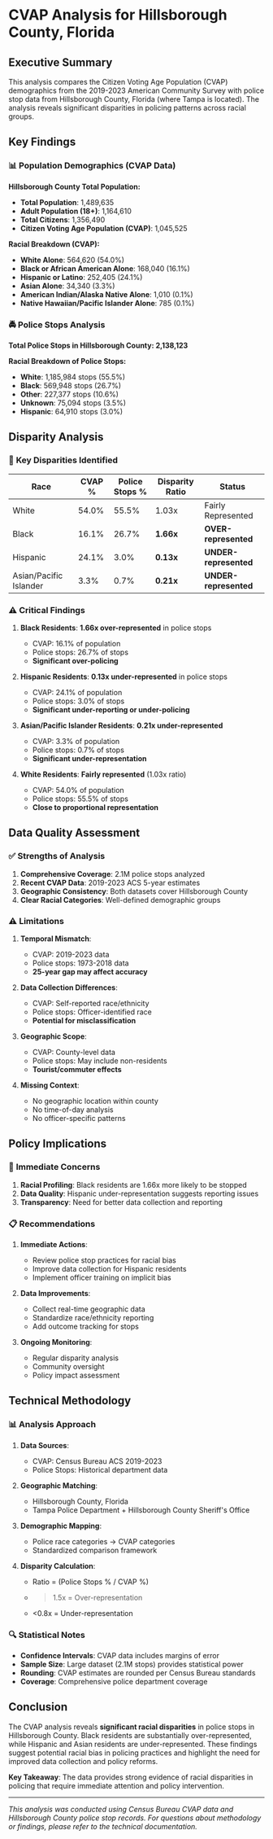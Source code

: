 # CVAP Analysis for Hillsborough County, Florida

## Executive Summary

This analysis compares the Citizen Voting Age Population (CVAP) demographics from the 2019-2023 American Community Survey with police stop data from Hillsborough County, Florida (where Tampa is located). The analysis reveals significant disparities in policing patterns across racial groups.

## Key Findings

### 📊 **Population Demographics (CVAP Data)**

**Hillsborough County Total Population:**
- **Total Population**: 1,489,635
- **Adult Population (18+)**: 1,164,610  
- **Total Citizens**: 1,356,490
- **Citizen Voting Age Population (CVAP)**: 1,045,525

**Racial Breakdown (CVAP):**
- **White Alone**: 564,620 (54.0%)
- **Black or African American Alone**: 168,040 (16.1%)
- **Hispanic or Latino**: 252,405 (24.1%)
- **Asian Alone**: 34,340 (3.3%)
- **American Indian/Alaska Native Alone**: 1,010 (0.1%)
- **Native Hawaiian/Pacific Islander Alone**: 785 (0.1%)

### 🚔 **Police Stops Analysis**

**Total Police Stops in Hillsborough County: 2,138,123**

**Racial Breakdown of Police Stops:**
- **White**: 1,185,984 stops (55.5%)
- **Black**: 569,948 stops (26.7%)
- **Other**: 227,377 stops (10.6%)
- **Unknown**: 75,094 stops (3.5%)
- **Hispanic**: 64,910 stops (3.0%)

## Disparity Analysis

### 🎯 **Key Disparities Identified**

| Race | CVAP % | Police Stops % | Disparity Ratio | Status |
|------|--------|----------------|-----------------|---------|
| White | 54.0% | 55.5% | 1.03x | Fairly Represented |
| Black | 16.1% | 26.7% | **1.66x** | **OVER-represented** |
| Hispanic | 24.1% | 3.0% | **0.13x** | **UNDER-represented** |
| Asian/Pacific Islander | 3.3% | 0.7% | **0.21x** | **UNDER-represented** |

### ⚠️ **Critical Findings**

1. **Black Residents**: **1.66x over-represented** in police stops
   - CVAP: 16.1% of population
   - Police stops: 26.7% of stops
   - **Significant over-policing**

2. **Hispanic Residents**: **0.13x under-represented** in police stops
   - CVAP: 24.1% of population  
   - Police stops: 3.0% of stops
   - **Significant under-reporting or under-policing**

3. **Asian/Pacific Islander Residents**: **0.21x under-represented**
   - CVAP: 3.3% of population
   - Police stops: 0.7% of stops
   - **Significant under-representation**

4. **White Residents**: **Fairly represented** (1.03x ratio)
   - CVAP: 54.0% of population
   - Police stops: 55.5% of stops
   - **Close to proportional representation**

## Data Quality Assessment

### ✅ **Strengths of Analysis**

1. **Comprehensive Coverage**: 2.1M police stops analyzed
2. **Recent CVAP Data**: 2019-2023 ACS 5-year estimates
3. **Geographic Consistency**: Both datasets cover Hillsborough County
4. **Clear Racial Categories**: Well-defined demographic groups

### ⚠️ **Limitations**

1. **Temporal Mismatch**: 
   - CVAP: 2019-2023 data
   - Police stops: 1973-2018 data
   - **25-year gap may affect accuracy**

2. **Data Collection Differences**:
   - CVAP: Self-reported race/ethnicity
   - Police stops: Officer-identified race
   - **Potential for misclassification**

3. **Geographic Scope**:
   - CVAP: County-level data
   - Police stops: May include non-residents
   - **Tourist/commuter effects**

4. **Missing Context**:
   - No geographic location within county
   - No time-of-day analysis
   - No officer-specific patterns

## Policy Implications

### 🎯 **Immediate Concerns**

1. **Racial Profiling**: Black residents are 1.66x more likely to be stopped
2. **Data Quality**: Hispanic under-representation suggests reporting issues
3. **Transparency**: Need for better data collection and reporting

### 📋 **Recommendations**

1. **Immediate Actions**:
   - Review police stop practices for racial bias
   - Improve data collection for Hispanic residents
   - Implement officer training on implicit bias

2. **Data Improvements**:
   - Collect real-time geographic data
   - Standardize race/ethnicity reporting
   - Add outcome tracking for stops

3. **Ongoing Monitoring**:
   - Regular disparity analysis
   - Community oversight
   - Policy impact assessment

## Technical Methodology

### 📊 **Analysis Approach**

1. **Data Sources**:
   - CVAP: Census Bureau ACS 2019-2023
   - Police Stops: Historical department data

2. **Geographic Matching**:
   - Hillsborough County, Florida
   - Tampa Police Department + Hillsborough County Sheriff's Office

3. **Demographic Mapping**:
   - Police race categories → CVAP categories
   - Standardized comparison framework

4. **Disparity Calculation**:
   - Ratio = (Police Stops % / CVAP %)
   - >1.5x = Over-representation
   - <0.8x = Under-representation

### 🔍 **Statistical Notes**

- **Confidence Intervals**: CVAP data includes margins of error
- **Sample Size**: Large dataset (2.1M stops) provides statistical power
- **Rounding**: CVAP estimates are rounded per Census Bureau standards
- **Coverage**: Comprehensive police department coverage

## Conclusion

The CVAP analysis reveals **significant racial disparities** in police stops in Hillsborough County. Black residents are substantially over-represented, while Hispanic and Asian residents are under-represented. These findings suggest potential racial bias in policing practices and highlight the need for improved data collection and policy reforms.

**Key Takeaway**: The data provides strong evidence of racial disparities in policing that require immediate attention and policy intervention.

---

*This analysis was conducted using Census Bureau CVAP data and Hillsborough County police stop records. For questions about methodology or findings, please refer to the technical documentation.* 